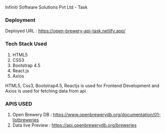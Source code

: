Infiniti Software Solutions Pvt Ltd - Task


### Deployment
Deployed URL : https://open-brewery-api-task.netlify.app/

### Tech Stack Used
1. HTML5
2. CSS3
3. Bootstrap 4.5
4. React.js
5. Axios


HTML5, Css3, Bootstrap4.5, Reactjs is used for Frontend Development
and Axios is used for fetching data from api


### APIS USED
1. Open Brewery DB : https://www.openbrewerydb.org/documentation/01-listbreweries
2. Data live Preview : https://api.openbrewerydb.org/breweries


